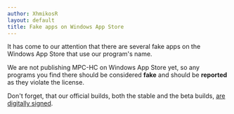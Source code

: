 ```yaml
---
author: XhmikosR
layout: default
title: Fake apps on Windows App Store
---
```


It has come to our attention that there are several fake apps on the Windows App Store
that use our program's name.

We are not publishing MPC-HC on Windows App Store yet, so any programs you find there
should be considered **fake** and should be **reported** as they violate the license.

Don't forget, that our official builds, both the stable and the beta builds,
[are digitally signed](/2013/02/25/binaries-are-signed).
